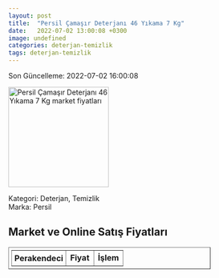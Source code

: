 ```yaml
---
layout: post
title:  "Persil Çamaşır Deterjanı 46 Yıkama 7 Kg"
date:   2022-07-02 13:00:08 +0300
image: undefined
categories: deterjan-temizlik
tags: deterjan-temizlik
---
```


Son Güncelleme: 2022-07-02 16:00:08

<img src="undefined" width="200" alt="Persil Çamaşır Deterjanı 46 Yıkama 7 Kg market fiyatları" />

Kategori: Deterjan, Temizlik
<br />
Marka: Persil

<h2>Market ve Online Satış Fiyatları</h2>

<table border="1" style="padding: 5px;width:80%;">
  <tr>
    <td style="padding: 5px;"><strong>Perakendeci</strong></td>
    <td><strong>Fiyat</strong></td>
    <td><strong>İşlem</strong></td>
  </tr>
  
</table>
